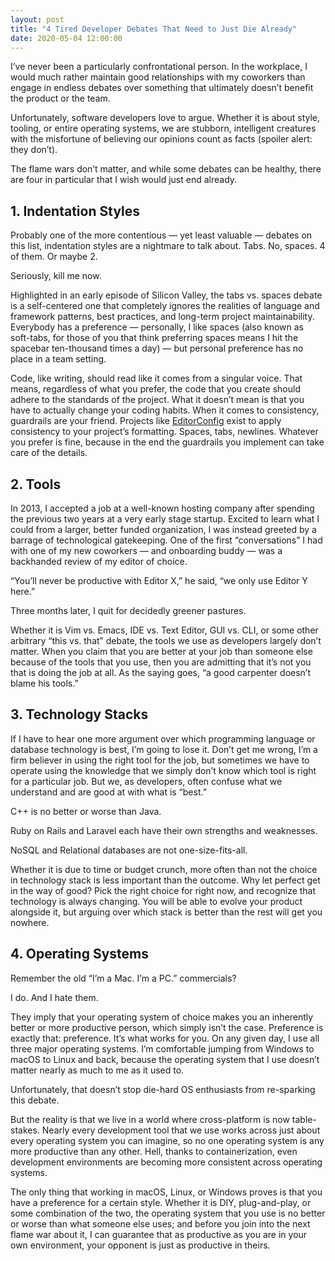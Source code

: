 ```yaml
---
layout: post
title: "4 Tired Developer Debates That Need to Just Die Already"
date: 2020-05-04 12:00:00
---
```



I’ve  never been a particularly confrontational person. In the workplace, I  would much rather maintain good relationships with my coworkers than  engage in endless debates over something that ultimately doesn’t benefit  the product or the team.

Unfortunately,  software developers love to argue. Whether it is about style, tooling,  or entire operating systems, we are stubborn, intelligent creatures with  the misfortune of believing our opinions count as facts (spoiler alert: they don’t).

The  flame wars don’t matter, and while some debates can be healthy, there  are four in particular that I wish would just end already.

## 1. Indentation Styles

Probably  one of the more contentious — yet least valuable — debates on this  list, indentation styles are a nightmare to talk about. Tabs. No,  spaces. 4 of them. Or maybe 2.

Seriously, kill me now.

Highlighted  in an early episode of Silicon Valley, the tabs vs. spaces debate is a  self-centered one that completely ignores the realities of language and  framework patterns, best practices, and long-term project  maintainability. Everybody has a preference — personally, I like spaces  (also known as soft-tabs, for those of you that think preferring spaces  means I hit the spacebar ten-thousand times a day) — but personal  preference has no place in a team setting.

Code,  like writing, should read like it comes from a singular voice. That  means, regardless of what you prefer, the code that you create should  adhere to the standards of the project. What it doesn’t mean is that you have to actually change your coding habits. When it  comes to consistency, guardrails are your friend. Projects like [EditorConfig](https://editorconfig.org/) exist to apply consistency to your project’s formatting. Spaces, tabs,  newlines. Whatever you prefer is fine, because in the end the guardrails  you implement can take care of the details.

## 2. Tools

In  2013, I accepted a job at a well-known hosting company after spending  the previous two years at a very early stage startup. Excited to learn  what I could from a larger, better funded organization, I was instead  greeted by a barrage of technological gatekeeping. One of the first  “conversations” I had with one of my new coworkers — and onboarding  buddy — was a backhanded review of my editor of choice.

“You’ll never be productive with Editor X,” he said, “we only use Editor Y here.”

Three months later, I quit for decidedly greener pastures.

Whether  it is Vim vs. Emacs, IDE vs. Text Editor, GUI vs. CLI, or some other  arbitrary “this vs. that” debate, the tools we use as developers largely  don’t matter. When you claim that you are better at your job than  someone else because of the tools that you use, then you are admitting that it’s not you that is doing the job at all. As the saying goes, “a good carpenter doesn’t blame his tools.”

## 3. Technology Stacks

If  I have to hear one more argument over which programming language or  database technology is best, I’m going to lose it. Don’t get me wrong,  I’m a firm believer in using the right tool for the job, but sometimes  we have to operate using the knowledge that we simply don’t know which tool is right for a particular job. But we, as developers, often confuse what we understand and are good at with what is “best.”

C++ is no better or worse than Java.

Ruby on Rails and Laravel each have their own strengths and weaknesses.

NoSQL and Relational databases are not one-size-fits-all.

Whether it is due to time or budget crunch, more often than not the choice in  technology stack is less important than the outcome. Why let perfect get  in the way of good? Pick the right choice for right now, and recognize that technology is always changing.  You will be able to evolve your product alongside it, but arguing over  which stack is better than the rest will get you nowhere.

## 4. Operating Systems

Remember the old “I’m a Mac. I’m a PC.” commercials?

I do. And I hate them.

They  imply that your operating system of choice makes you an inherently  better or more productive person, which simply isn’t the case.  Preference is exactly that: preference. It’s what works for you.  On any given day, I use all three major operating systems. I’m  comfortable jumping from Windows to macOS to Linux and back, because the  operating system that I use doesn’t matter nearly as much to me as it  used to.

Unfortunately, that doesn’t stop die-hard OS enthusiasts from re-sparking this debate.

But  the reality is that we live in a world where cross-platform is now  table-stakes. Nearly every development tool that we use works across  just about every operating system you can imagine, so no one operating  system is any more productive than any other. Hell, thanks to  containerization, even development environments are becoming more  consistent across operating systems.

The only thing that working in macOS, Linux, or Windows proves is that you have a preference for a certain style.  Whether it is DIY, plug-and-play, or some combination of the two, the  operating system that you use is no better or worse than what someone  else uses; and before you join into the next flame war about it, I can  guarantee that as productive as you are in your own environment, your  opponent is just as productive in theirs.
